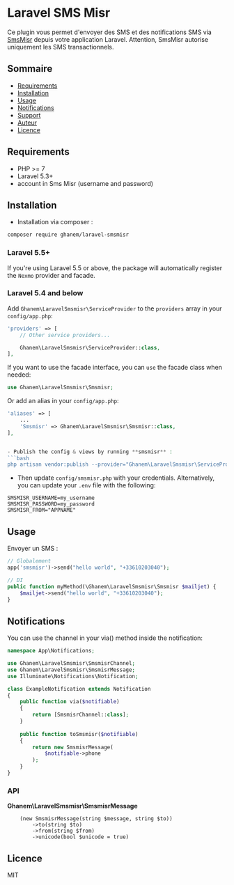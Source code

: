 # Laravel SMS Misr

Ce plugin vous permet d'envoyer des SMS et des notifications SMS via [SmsMisr](https://www.smsmisr.com/) depuis votre application Laravel. 
Attention, SmsMisr autorise uniquement les SMS transactionnels.

## Sommaire

- [Requirements](#requirements)
- [Installation](#installation)
- [Usage](#usage)
- [Notifications](#notifications)
- [Support](#support)
- [Auteur](#auteur)
- [Licence](#licence)

## Requirements

- PHP >= 7
- Laravel 5.3+
- account in Sms Misr (username and password)

## Installation

- Installation via composer :  
```bash
composer require ghanem/laravel-smsmisr
```
### Laravel 5.5+

If you're using Laravel 5.5 or above, the package will automatically register the `Nexmo` provider and facade.

### Laravel 5.4 and below

Add `Ghanem\LaravelSmsmisr\ServiceProvider` to the `providers` array in your `config/app.php`:

```php
'providers' => [
    // Other service providers...

    Ghanem\LaravelSmsmisr\ServiceProvider::class,
],
```

If you want to use the facade interface, you can `use` the facade class when needed:

```php
use Ghanem\LaravelSmsmisr\Smsmisr;
```

Or add an alias in your `config/app.php`:

```php
'aliases' => [
    ...
    'Smsmisr' => Ghanem\LaravelSmsmisr\Smsmisr::class,
],


- Publish the config & views by running **smsmisr** :  
```bash
php artisan vendor:publish --provider="Ghanem\LaravelSmsmisr\ServiceProvider"
```

- Then update `config/smsmisr.php` with your credentials. Alternatively, you can update your `.env` file with the following:

```dotenv
SMSMISR_USERNAME=my_username
SMSMISR_PASSWORD=my_password
SMSMISR_FROM="APPNAME"
```

## Usage

Envoyer un SMS :
```php
// Globalement
app('smsmisr')->send("hello world", "+33610203040");

// DI
public function myMethod(\Ghanem\LaravelSmsmisr\Smsmisr $mailjet) {
    $mailjet->send("hello world", "+33610203040");  
}
```

## Notifications

You can use the channel in your via() method inside the notification:


```php
namespace App\Notifications;

use Ghanem\LaravelSmsmisr\SmsmisrChannel;
use Ghanem\LaravelSmsmisr\SmsmisrMessage;
use Illuminate\Notifications\Notification;

class ExampleNotification extends Notification
{
    public function via($notifiable)
    {
        return [SmsmisrChannel::class];
    }
    
    public function toSmsmisr($notifiable)
    {
    	return new SmsmisrMessage(
    	    $notifiable->phone
        );
    }
}
```

### API

**Ghanem\LaravelSmsmisr\SmsmisrMessage**

```
    (new SmsmisrMessage(string $message, string $to))
        ->to(string $to)
        ->from(string $from)
        ->unicode(bool $unicode = true)
```


## Licence

MIT
